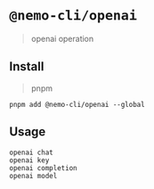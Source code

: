 # `@nemo-cli/openai`

> openai operation

## Install

> pnpm
```
pnpm add @nemo-cli/openai --global
```

## Usage

```
openai chat
openai key
openai completion
openai model
```
